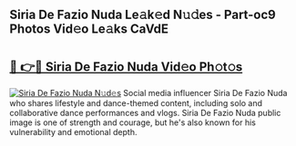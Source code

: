 ## Siria De Fazio Nuda Le𝚊k𝚎d N𝚞𝚍es - Part-oc9 Photos Vid𝚎o Le𝚊ks CaVdE

# <h2><a href="http://fbf0ccj.evod.top/?m=Siria+De+Fazio+Nuda">🔗 👉🔴 Siria De Fazio Nuda Vid𝚎o Ph𝚘t𝚘s</a></h2>

[![Siria De Fazio Nuda N𝚞d𝚎s](https://i.imgur.com/8V9OHl7.gif)](http://fbf0ccj.evod.top/?m=Siria+De+Fazio+Nuda)
Social media influencer Siria De Fazio Nuda who shares lifestyle and dance-themed content, including solo and collaborative dance performances and vlogs. Siria De Fazio Nuda public image is one of strength and courage, but he's also known for his vulnerability and emotional depth. 

